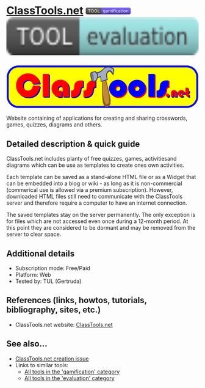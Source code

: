 # [ClassTools.net](https://www.classtools.net/)  [<img src="images/gamification.png" align="bottom">](https://github.com/e-CLOSE/Toolbox/issues?q=label%3A01_TOOL+label%3Agamification) [<img src="images/evaluation.png" align="bottom" height="100">](https://github.com/e-CLOSE/Toolbox/issues?q=label%3A01_TOOL+label%3Aevaluation)


![ClassTools.net Logo](images/logoClasstools.gif)

Website containing of applications for creating and sharing crosswords, games, quizzes, diagrams and others.


## Detailed description & quick guide

ClassTools.net includes planty of free quizzes, games, activitiesand
diagrams which can be use as templates to create ones own activities.

Each template can be saved as a stand-alone HTML file or as a Widget that can be embedded into a blog or wiki - as long as it is non-commercial (commerical use is allowed via a premium subscription). However, downloaded HTML files still need to communicate with the ClassTools server and therefore require a computer to have an internet connection.

The saved templates stay on the server permanently. The only exception is for files which are not accessed even once during a 12-month period. At this point they are considered to be dormant and may be removed from the server to clear space.

## Additional details

- Subscription mode: Free/Paid
- Platform: Web
- Tested by: TUL (Gertruda)


## References (links, howtos, tutorials, bibliography, sites, etc.)

- ClassTools.net website: [ClassTools.net](https://www.classtools.net/)


## See also...

- [ClassTools.net creation issue](https://github.com/e-CLOSE/Toolbox/issues/112)
- Links to similar tools:
  - [All tools in the 'gamification' category](https://github.com/e-CLOSE/Toolbox/issues?q=label%3A01_TOOL+label%3Agamification)
  - [All tools in the 'evaluation' category](https://github.com/e-CLOSE/Toolbox/issues?q=label%3A01_TOOL+label%3Aevaluation)
